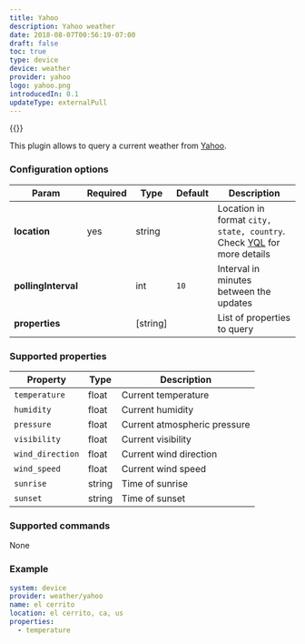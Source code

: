 ```yaml
---
title: Yahoo
description: Yahoo weather
date: 2018-08-07T00:56:19-07:00
draft: false
toc: true
type: device
device: weather
provider: yahoo
logo: yahoo.png
introducedIn: 0.1
updateType: externalPull
---
```

{{<device>}}

This plugin allows to query a current weather from [Yahoo](https://www.yahoo.com/news/weather).

### Configuration options

| Param | Required | Type | Default | Description |
|-------|----------|------|---------|-------------|
| **location** | yes | string || Location in format `city, state, country`. Check [YQL](https://developer.yahoo.com/weather/) for more details |  
| **pollingInterval** || int | `10` | Interval in minutes between the updates |
| **properties** || [string] || List of properties to query |

### Supported properties

| Property | Type | Description |
|----------|------|-------------|
| `temperature` | float | Current temperature |
| `humidity` | float | Current humidity |
| `pressure` | float | Current atmospheric pressure |
| `visibility` | float | Current visibility |
| `wind_direction` | float | Current wind direction |
| `wind_speed` | float | Current wind speed |
| `sunrise` | string | Time of sunrise |
| `sunset` | string | Time of sunset |

### Supported commands

None

### Example

```yaml
system: device
provider: weather/yahoo
name: el cerrito
location: el cerrito, ca, us
properties:
  - temperature
```